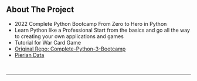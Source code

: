 ## About The Project

- 2022 Complete Python Bootcamp From Zero to Hero in Python
- Learn Python like a Professional Start from the basics and go all the way to creating your own applications and games
- Tutorial for War Card Game
- [Original Repo: Complete-Python-3-Bootcamp](https://github.com/Pierian-Data/Complete-Python-3-Bootcamp)
- [Pierian Data](https://github.com/Pierian-Data)

&nbsp;

---

&nbsp;
